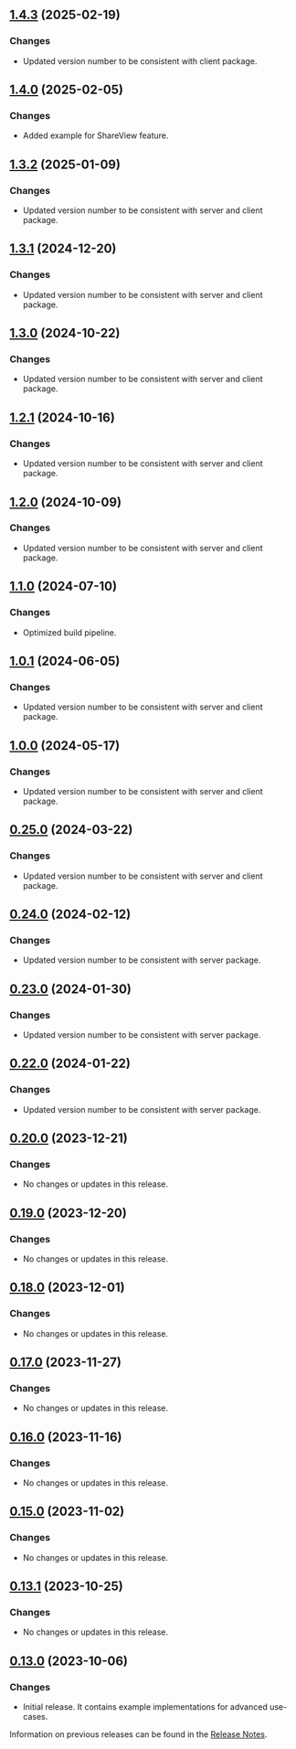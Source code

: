 ## [1.4.3](https://github.com/e-Spirit/fcecom-frontend-api-server/compare/v1.4.0...v1.4.3) (2025-02-19)

### Changes
* Updated version number to be consistent with client package.

## [1.4.0](https://github.com/e-Spirit/fcecom-frontend-api-showcase/compare/v1.3.2...v1.4.0) (2025-02-05)

### Changes
* Added example for ShareView feature.

## [1.3.2](https://github.com/e-Spirit/fcecom-frontend-api-showcase/compare/v1.3.1...v1.3.2) (2025-01-09)

### Changes
* Updated version number to be consistent with server and client package.

## [1.3.1](https://github.com/e-Spirit/fcecom-frontend-api-showcase/compare/v1.3.0...v1.3.1) (2024-12-20)

### Changes
* Updated version number to be consistent with server and client package.

## [1.3.0](https://github.com/e-Spirit/fcecom-frontend-api-showcase/compare/v1.2.1...v1.3.0) (2024-10-22)

### Changes
* Updated version number to be consistent with server and client package.

## [1.2.1](https://github.com/e-Spirit/fcecom-frontend-api-showcase/compare/v1.2.0...v1.2.1) (2024-10-16)

### Changes
* Updated version number to be consistent with server and client package.

## [1.2.0](https://github.com/e-Spirit/fcecom-frontend-api-showcase/compare/v1.1.0...v1.2.0) (2024-10-09)

### Changes
* Updated version number to be consistent with server and client package.

## [1.1.0](https://github.com/e-Spirit/fcecom-frontend-api-showcase/compare/v1.0.1...v1.1.0) (2024-07-10)

### Changes
* Optimized build pipeline.

## [1.0.1](https://github.com/e-Spirit/fcecom-frontend-api-showcase/compare/v1.0.0...v1.0.1) (2024-06-05)

### Changes
* Updated version number to be consistent with server and client package.

## [1.0.0](https://github.com/e-Spirit/fcecom-frontend-api-showcase/compare/v0.25.0...v1.0.0) (2024-05-17)

### Changes
* Updated version number to be consistent with server and client package.

## [0.25.0](https://github.com/e-Spirit/fcecom-frontend-api-showcase/compare/v0.24.0...v0.25.0) (2024-03-22)

### Changes
* Updated version number to be consistent with server and client package.

## [0.24.0](https://github.com/e-Spirit/fcecom-frontend-api-showcase/compare/v0.23.0...v0.24.0) (2024-02-12)

### Changes
* Updated version number to be consistent with server package.

## [0.23.0](https://github.com/e-Spirit/fcecom-frontend-api-showcase/compare/v0.22.0...v0.23.0) (2024-01-30)

### Changes
* Updated version number to be consistent with server package.

## [0.22.0](https://github.com/e-Spirit/fcecom-frontend-api-showcase/compare/v0.20.0...v0.22.0) (2024-01-22)

### Changes
* Updated version number to be consistent with server package.

## [0.20.0](https://github.com/e-Spirit/fcecom-frontend-api-showcase/compare/v0.19.0...v0.20.0) (2023-12-21)

### Changes
* No changes or updates in this release.

## [0.19.0](https://github.com/e-Spirit/fcecom-frontend-api-showcase/compare/v0.18.0...v0.19.0) (2023-12-20)

### Changes
* No changes or updates in this release.

## [0.18.0](https://github.com/e-Spirit/fcecom-frontend-api-showcase/compare/v0.17.0...v0.18.0) (2023-12-01)

### Changes
* No changes or updates in this release.

## [0.17.0](https://github.com/e-Spirit/fcecom-frontend-api-showcase/compare/v0.16.0...v0.17.0) (2023-11-27)

### Changes
* No changes or updates in this release.

## [0.16.0](https://github.com/e-Spirit/fcecom-frontend-api-showcase/compare/v0.15.0...v0.16.0) (2023-11-16)

### Changes
* No changes or updates in this release.

## [0.15.0](https://github.com/e-Spirit/fcecom-frontend-api-showcase/compare/v0.13.1...v0.15.0) (2023-11-02)

### Changes
* No changes or updates in this release.

## [0.13.1](https://github.com/e-Spirit/fcecom-frontend-api-showcase/compare/v0.13.0...v0.13.1) (2023-10-25)

### Changes
* No changes or updates in this release.

## [0.13.0](https://github.com/e-Spirit/fcecom-frontend-api-showcase/compare/main...v0.13.0) (2023-10-06)

### Changes
* Initial release. It contains example implementations for advanced use-cases.

Information on previous releases can be found in the [Release Notes](https://docs.e-spirit.com/ecom/fsconnect-com/FirstSpirit_Connect_for_Commerce_Releasenotes_EN.html).
